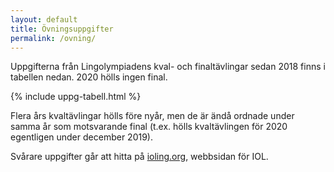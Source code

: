 ```yaml
---
layout: default
title: Övningsuppgifter
permalink: /ovning/
---
```


Uppgifterna från Lingolympiadens kval- och finaltävlingar sedan 2018 finns i tabellen nedan. 2020 hölls ingen final.

{% include uppg-tabell.html %}

Flera års kvaltävlingar hölls före nyår, men de är ändå ordnade under samma år som motsvarande final (t.ex. hölls kvaltävlingen för 2020 egentligen under december 2019).

Svårare uppgifter går att hitta på [ioling.org](http://ioling.org), webbsidan för IOL.